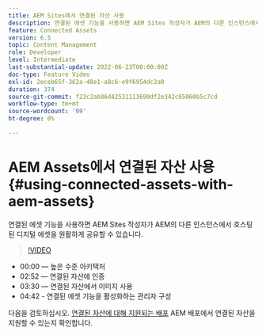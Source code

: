 ```yaml
---
title: AEM Sites에서 연결된 자산 사용
description: 연결된 에셋 기능을 사용하면 AEM Sites 작성자가 AEM의 다른 인스턴스에서 호스팅된 디지털 에셋을 원활하게 공유할 수 있습니다.
feature: Connected Assets
version: 6.5
topic: Content Management
role: Developer
level: Intermediate
last-substantial-update: 2022-06-23T00:00:00Z
doc-type: Feature Video
exl-id: 2eceb65f-362a-48e1-a8c6-e9f6954dc2a0
duration: 374
source-git-commit: f23c2ab86d42531113690df2e342c65060b5c7cd
workflow-type: tm+mt
source-wordcount: '99'
ht-degree: 0%

---
```


# AEM Assets에서 연결된 자산 사용{#using-connected-assets-with-aem-assets}

연결된 에셋 기능을 사용하면 AEM Sites 작성자가 AEM의 다른 인스턴스에서 호스팅된 디지털 에셋을 원활하게 공유할 수 있습니다.

>[!VIDEO](https://video.tv.adobe.com/v/26060?quality=12&learn=on)

* 00:00 — 높은 수준 아키텍처
* 02:52 — 연결된 자산에 인증
* 03:30 — 연결된 자산에서 이미지 사용
* 04:42 - 연결된 에셋 기능을 활성화하는 관리자 구성

다음을 검토하십시오. [연결된 자산에 대해 지원되는 배포](https://experienceleague.adobe.com/docs/experience-manager-65/assets/using/use-assets-across-connected-assets-instances.html#prerequisites) AEM 배포에서 연결된 자산을 지원할 수 있는지 확인합니다.
